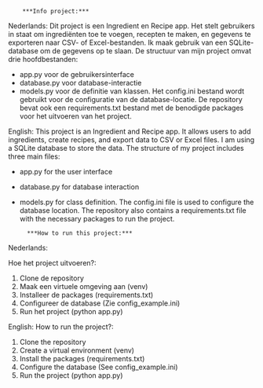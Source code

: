 		***Info project:***
Nederlands:
Dit project is een Ingredient en Recipe app. Het stelt gebruikers in staat om ingrediënten toe te voegen, recepten te maken, en gegevens te exporteren naar CSV- of Excel-bestanden. Ik maak gebruik van een SQLite-database om de gegevens op te slaan. 
De structuur van mijn project omvat drie hoofdbestanden: 
* app.py voor de gebruikersinterface
* database.py voor database-interactie
* models.py voor de definitie van klassen. 
Het config.ini bestand wordt gebruikt voor de configuratie van de database-locatie. De repository bevat ook een requirements.txt bestand met de benodigde packages voor het uitvoeren van het project.


English:
This project is an Ingredient and Recipe app. It allows users to add ingredients, create recipes, and export data to CSV or Excel files. I am using a SQLite database to store the data.
The structure of my project includes three main files:
* app.py for the user interface
* database.py for database interaction
* models.py for class definition.
The config.ini file is used to configure the database location. The repository also contains a requirements.txt file with the necessary packages to run the project.


		***How to run this project:***
Nederlands:

Hoe het project uitvoeren?:
1. Clone de repository
2. Maak een virtuele omgeving aan (venv)
3. Installeer de packages (requirements.txt)
4. Configureer de database (Zie config_example.ini)
5. Run het project (python app.py)


English:
How to run the project?:
1. Clone the repository
2. Create a virtual environment (venv)
3. Install the packages (requirements.txt)
4. Configure the database (See config_example.ini)
5. Run the project (python app.py)